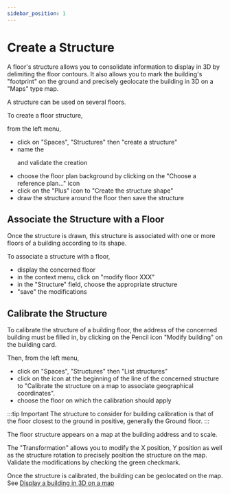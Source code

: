 ```yaml
---
sidebar_position: 1
---
```

# Create a Structure

A floor's structure allows you to consolidate information to display in 3D by delimiting the floor contours.
It also allows you to mark the building's "footprint" on the ground and precisely geolocate the building in 3D on a "Maps" type map.

A structure can be used on several floors.

To create a floor structure,

from the left menu,

-   click on "Spaces", "Structures" then "create a structure"
-   name the <P code="structure:name" /> and validate the creation
-   choose the floor plan background by clicking on the "Choose a reference plan..." icon
-   click on the "Plus" icon to "Create the structure shape"
-   draw the structure around the floor then save the structure

## Associate the Structure with a Floor

Once the structure is drawn, this structure is associated with one or more floors of a building according to its shape.

To associate a structure with a floor,

-   display the concerned floor
-   in the context menu, click on "modify floor XXX"
-   in the "Structure" field, choose the appropriate structure
-   "save" the modifications

## Calibrate the Structure

To calibrate the structure of a building floor, the address of the concerned building must be filled in, by clicking on the Pencil icon "Modify building" on the building card.

Then, from the left menu,

-   click on "Spaces", "Structures" then "List structures"
-   click on the icon at the beginning of the line of the concerned structure to "Calibrate the structure on a map to associate geographical coordinates".
-   choose the floor on which the calibration should apply


:::tip Important
The structure to consider for building calibration is that of the floor closest to the ground in positive, generally the Ground floor.
:::

The floor structure appears on a map at the building address and to scale.

The "Transformation" allows you to modify the X position, Y position as well as the structure rotation to precisely position the structure on the map.
Validate the modifications by checking the green checkmark.

Once the structure is calibrated, the building can be geolocated on the map. See [Display a building in 3D on a map](/en/docs/courses/views/3Dviews.md#display-a-building-in-3d-on-a-map)


